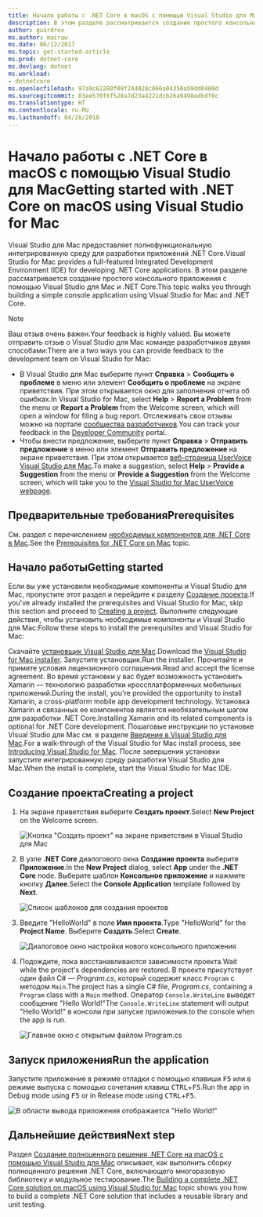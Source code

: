 ```yaml
---
title: Начало работы с .NET Core в macOS с помощью Visual Studio для Mac
description: В этом разделе рассматривается создание простого консольного приложения с помощью Visual Studio для Mac и .NET Core.
author: guardrex
ms.author: mairaw
ms.date: 06/12/2017
ms.topic: get-started-article
ms.prod: dotnet-core
ms.devlang: dotnet
ms.workload:
- dotnetcore
ms.openlocfilehash: 97a9c62280f09f244028c066a04350a59dd0400d
ms.sourcegitcommit: 03ee570f6f528a7d23a4221dcb26a9498edbdf8c
ms.translationtype: HT
ms.contentlocale: ru-RU
ms.lasthandoff: 04/28/2018
---
```

# <a name="getting-started-with-net-core-on-macos-using-visual-studio-for-mac"></a><span data-ttu-id="25504-103">Начало работы с .NET Core в macOS с помощью Visual Studio для Mac</span><span class="sxs-lookup"><span data-stu-id="25504-103">Getting started with .NET Core on macOS using Visual Studio for Mac</span></span>

<span data-ttu-id="25504-104">Visual Studio для Mac предоставляет полнофункциональную интегрированную среду для разработки приложений .NET Core.</span><span class="sxs-lookup"><span data-stu-id="25504-104">Visual Studio for Mac provides a full-featured Integrated Development Environment (IDE) for developing .NET Core applications.</span></span> <span data-ttu-id="25504-105">В этом разделе рассматривается создание простого консольного приложения с помощью Visual Studio для Mac и .NET Core.</span><span class="sxs-lookup"><span data-stu-id="25504-105">This topic walks you through building a simple console application using Visual Studio for Mac and .NET Core.</span></span>

> [!NOTE]
> <span data-ttu-id="25504-106">Ваш отзыв очень важен.</span><span class="sxs-lookup"><span data-stu-id="25504-106">Your feedback is highly valued.</span></span> <span data-ttu-id="25504-107">Вы можете отправить отзыв о Visual Studio для Mac команде разработчиков двумя способами:</span><span class="sxs-lookup"><span data-stu-id="25504-107">There are a two ways you can provide feedback to the development team on Visual Studio for Mac:</span></span>
> * <span data-ttu-id="25504-108">В Visual Studio для Mac выберите пункт **Справка** > **Сообщить о проблеме** в меню или элемент **Сообщить о проблеме** на экране приветствия. При этом открывается окно для заполнения отчета об ошибках.</span><span class="sxs-lookup"><span data-stu-id="25504-108">In Visual Studio for Mac, select **Help** > **Report a Problem** from the menu or **Report a Problem** from the Welcome screen, which will open a window for filing a bug report.</span></span> <span data-ttu-id="25504-109">Отслеживать свои отзывы можно на портале [сообщества разработчиков](https://developercommunity.visualstudio.com/spaces/8/index.html).</span><span class="sxs-lookup"><span data-stu-id="25504-109">You can track your feedback in the [Developer Community](https://developercommunity.visualstudio.com/spaces/8/index.html) portal.</span></span>
> * <span data-ttu-id="25504-110">Чтобы внести предложение, выберите пункт **Справка** > **Отправить предложение** в меню или элемент **Отправить предложение** на экране приветствия. При этом открывается [веб-страница UserVoice Visual Studio для Mac](https://visualstudio.uservoice.com/forums/563332-visual-studio-for-mac).</span><span class="sxs-lookup"><span data-stu-id="25504-110">To make a suggestion, select **Help** > **Provide a Suggestion** from the menu or **Provide a Suggestion** from the Welcome screen, which will take you to the [Visual Studio for Mac UserVoice webpage](https://visualstudio.uservoice.com/forums/563332-visual-studio-for-mac).</span></span>

## <a name="prerequisites"></a><span data-ttu-id="25504-111">Предварительные требования</span><span class="sxs-lookup"><span data-stu-id="25504-111">Prerequisites</span></span>

<span data-ttu-id="25504-112">См. раздел с перечислением [необходимых компонентов для .NET Core в Mac](../../core/macos-prerequisites.md).</span><span class="sxs-lookup"><span data-stu-id="25504-112">See the [Prerequisites for .NET Core on Mac](../../core/macos-prerequisites.md) topic.</span></span>

## <a name="getting-started"></a><span data-ttu-id="25504-113">Начало работы</span><span class="sxs-lookup"><span data-stu-id="25504-113">Getting started</span></span>

<span data-ttu-id="25504-114">Если вы уже установили необходимые компоненты и Visual Studio для Mac, пропустите этот раздел и перейдите к разделу [Создание проекта](#creating-a-project).</span><span class="sxs-lookup"><span data-stu-id="25504-114">If you've already installed the prerequisites and Visual Studio for Mac, skip this section and proceed to [Creating a project](#creating-a-project).</span></span> <span data-ttu-id="25504-115">Выполните следующие действия, чтобы установить необходимые компоненты и Visual Studio для Mac:</span><span class="sxs-lookup"><span data-stu-id="25504-115">Follow these steps to install the prerequisites and Visual Studio for Mac:</span></span>

<span data-ttu-id="25504-116">Скачайте [установщик Visual Studio для Mac](https://www.visualstudio.com/vs/visual-studio-mac/).</span><span class="sxs-lookup"><span data-stu-id="25504-116">Download the [Visual Studio for Mac installer](https://www.visualstudio.com/vs/visual-studio-mac/).</span></span> <span data-ttu-id="25504-117">Запустите установщик.</span><span class="sxs-lookup"><span data-stu-id="25504-117">Run the installer.</span></span> <span data-ttu-id="25504-118">Прочитайте и примите условия лицензионного соглашения.</span><span class="sxs-lookup"><span data-stu-id="25504-118">Read and accept the license agreement.</span></span> <span data-ttu-id="25504-119">Во время установки у вас будет возможность установить Xamarin — технологию разработки кроссплатформенных мобильных приложений.</span><span class="sxs-lookup"><span data-stu-id="25504-119">During the install, you're provided the opportunity to install Xamarin, a cross-platform mobile app development technology.</span></span> <span data-ttu-id="25504-120">Установка Xamarin и связанных ее компонентов является необязательным шагом для разработки .NET Core.</span><span class="sxs-lookup"><span data-stu-id="25504-120">Installing Xamarin and its related components is optional for .NET Core development.</span></span> <span data-ttu-id="25504-121">Пошаговые инструкции по установке Visual Studio для Mac см. в разделе [Введение в Visual Studio для Mac](https://developer.xamarin.com/guides/cross-platform/visual-studio-mac/).</span><span class="sxs-lookup"><span data-stu-id="25504-121">For a walk-through of the Visual Studio for Mac install process, see [Introducing Visual Studio for Mac](https://developer.xamarin.com/guides/cross-platform/visual-studio-mac/).</span></span> <span data-ttu-id="25504-122">После завершения установки запустите интегрированную среду разработки Visual Studio для Mac.</span><span class="sxs-lookup"><span data-stu-id="25504-122">When the install is complete, start the Visual Studio for Mac IDE.</span></span>

## <a name="creating-a-project"></a><span data-ttu-id="25504-123">Создание проекта</span><span class="sxs-lookup"><span data-stu-id="25504-123">Creating a project</span></span>

1. <span data-ttu-id="25504-124">На экране приветствия выберите **Создать проект**.</span><span class="sxs-lookup"><span data-stu-id="25504-124">Select **New Project** on the Welcome screen.</span></span>

   ![Кнопка "Создать проект" на экране приветствия в Visual Studio для Mac](./media/using-on-mac-vs/vsmac1.png)

1. <span data-ttu-id="25504-126">В узле **.NET Core** диалогового окна **Создание проекта** выберите **Приложение**.</span><span class="sxs-lookup"><span data-stu-id="25504-126">In the **New Project** dialog, select **App** under the **.NET Core** node.</span></span> <span data-ttu-id="25504-127">Выберите шаблон **Консольное приложение** и нажмите кнопку **Далее**.</span><span class="sxs-lookup"><span data-stu-id="25504-127">Select the **Console Application** template followed by **Next**.</span></span>

   ![Список шаблонов для создания проектов](./media/using-on-mac-vs/vsmac2.png)

1. <span data-ttu-id="25504-129">Введите "HelloWorld" в поле **Имя проекта**.</span><span class="sxs-lookup"><span data-stu-id="25504-129">Type "HelloWorld" for the **Project Name**.</span></span> <span data-ttu-id="25504-130">Выберите **Создать**.</span><span class="sxs-lookup"><span data-stu-id="25504-130">Select **Create**.</span></span>

   ![Диалоговое окно настройки нового консольного приложения](./media/using-on-mac-vs/vsmac3.png)

1. <span data-ttu-id="25504-132">Подождите, пока восстанавливаются зависимости проекта.</span><span class="sxs-lookup"><span data-stu-id="25504-132">Wait while the project's dependencies are restored.</span></span> <span data-ttu-id="25504-133">В проекте присутствует один файл C# — *Program.cs*, который содержит класс `Program` с методом `Main`.</span><span class="sxs-lookup"><span data-stu-id="25504-133">The project has a single C# file, *Program.cs*, containing a `Program` class with a `Main` method.</span></span> <span data-ttu-id="25504-134">Оператор `Console.WriteLine` выведет сообщение "Hello World!"</span><span class="sxs-lookup"><span data-stu-id="25504-134">The `Console.WriteLine` statement will output "Hello World!"</span></span> <span data-ttu-id="25504-135">в консоли при запуске приложения.</span><span class="sxs-lookup"><span data-stu-id="25504-135">to the console when the app is run.</span></span>

   ![Главное окно с открытым файлом Program.cs](./media/using-on-mac-vs/vsmac4.png)

## <a name="run-the-application"></a><span data-ttu-id="25504-137">Запуск приложения</span><span class="sxs-lookup"><span data-stu-id="25504-137">Run the application</span></span>

<span data-ttu-id="25504-138">Запустите приложение в режиме отладки с помощью клавиши <kbd>F5</kbd> или в режиме выпуска с помощью сочетания клавиш <kbd>CTRL</kbd>+<kbd>F5</kbd>.</span><span class="sxs-lookup"><span data-stu-id="25504-138">Run the app in Debug mode using <kbd>F5</kbd> or in Release mode using <kbd>CTRL</kbd>+<kbd>F5</kbd>.</span></span>

![В области вывода приложения отображается "Hello World!"](./media/using-on-mac-vs/vsmac5.png)

## <a name="next-step"></a><span data-ttu-id="25504-140">Дальнейшие действия</span><span class="sxs-lookup"><span data-stu-id="25504-140">Next step</span></span>

<span data-ttu-id="25504-141">Раздел [Создание полноценного решения .NET Core на macOS с помощью Visual Studio для Mac](using-on-mac-vs-full-solution.md) описывает, как выполнить сборку полноценного решения .NET Core, включающего многоразовую библиотеку и модульное тестирование.</span><span class="sxs-lookup"><span data-stu-id="25504-141">The [Building a complete .NET Core solution on macOS using Visual Studio for Mac](using-on-mac-vs-full-solution.md) topic shows you how to build a complete .NET Core solution that includes a reusable library and unit testing.</span></span>
